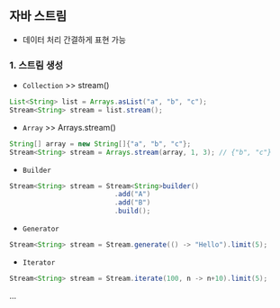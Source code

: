 ## 자바 스트림
- 데이터 처리 간결하게 표현 가능

### 1. 스트림 생성
- `Collection` >> stream()
```java
List<String> list = Arrays.asList("a", "b", "c");
Stream<String> stream = list.stream();
```

- `Array` >> Arrays.stream()
```java
String[] array = new String[]{"a", "b", "c"};
Stream<String> stream = Arrays.stream(array, 1, 3); // {"b", "c"}
```

- `Builder` 
```java
Stream<String> stream = Stream<String>builder()
                          .add("A")
                          .add("B")
                          .build();
```

- `Generator`
```java
Stream<String> stream = Stream.generate(() -> "Hello").limit(5);
```

- `Iterator`
```java
Stream<String> stream = Stream.iterate(100, n -> n+10).limit(5);
```

...

